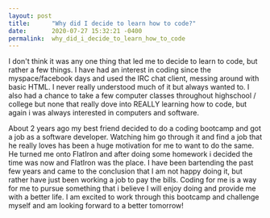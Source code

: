 ```yaml
---
layout: post
title:      "Why did I decide to learn how to code?"
date:       2020-07-27 15:32:21 -0400
permalink:  why_did_i_decide_to_learn_how_to_code
---
```


<p>I don't think it was any one thing that led me to decide to learn to code, but rather a few things. I have had an interest in coding since the myspace/facebook days and used the IRC chat client, messing around with basic HTML. I never really understood much of it but always wanted to. I also had a chance to take a few computer classes throughout highschool / college but none that really dove into REALLY learning how to code, but again i was always interested in computers
and software.</p>

 <p>About 2 years ago my best friend decided to do a coding bootcamp and got a job as a software developer. Watching him go through it and find a job that he really loves has been a huge motivation for me to want to do the same. He turned me onto FlatIron and after doing some homework i decided the time was now and FlatIron was the place. I have been bartending the past few years and came to the conclusion that I am not happy doing it, but rather have just been working a job to pay the bills. Coding for me is a way for me to pursue something that i believe I will enjoy doing and provide me with a better life. I am excited to work through this bootcamp and challenge myself and am looking forward to a better tomorrow!</p>
